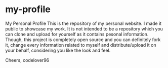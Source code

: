# my-profile
My Personal Profile
This is the repository of my personal website. I made it public to showcase my work.
It is not intended to be a repository which you can clone and upload for yourself as it contains 
pesonal information. Though, this project is completely open source and you can definitely fork it,
change every information related to myself and distribute/upload it on your behalf, considering
you like the look and feel.

Cheers,
codelover96
